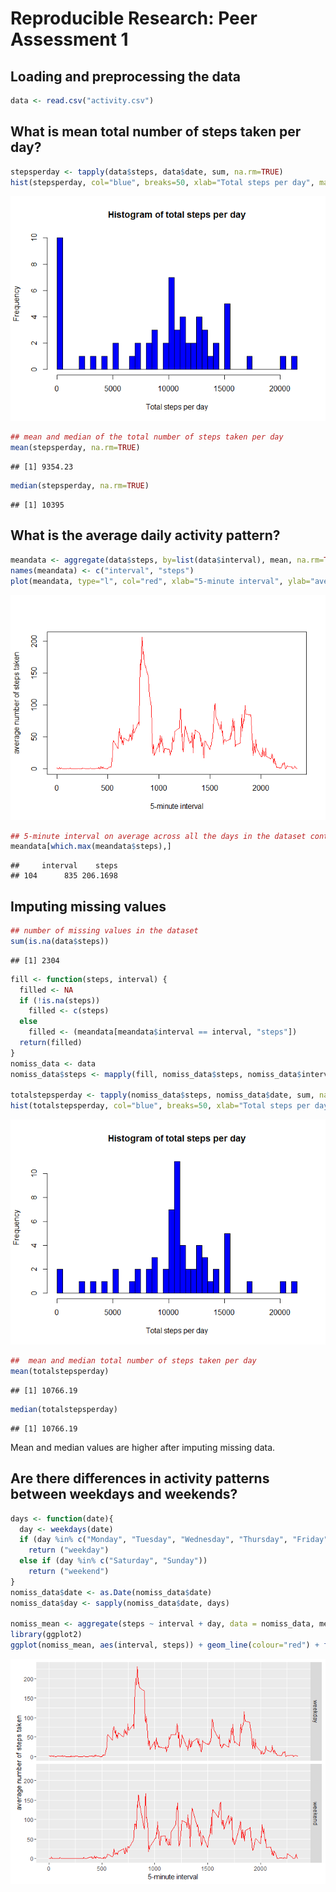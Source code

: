 # Reproducible Research: Peer Assessment 1


## Loading and preprocessing the data

```r
data <- read.csv("activity.csv")
```


## What is mean total number of steps taken per day?

```r
stepsperday <- tapply(data$steps, data$date, sum, na.rm=TRUE)
hist(stepsperday, col="blue", breaks=50, xlab="Total steps per day", main="Histogram of total steps per day")
```

![](PA1_template_files/figure-html/unnamed-chunk-2-1.png)

```r
## mean and median of the total number of steps taken per day
mean(stepsperday, na.rm=TRUE)
```

```
## [1] 9354.23
```

```r
median(stepsperday, na.rm=TRUE)
```

```
## [1] 10395
```


## What is the average daily activity pattern?

```r
meandata <- aggregate(data$steps, by=list(data$interval), mean, na.rm=TRUE)
names(meandata) <- c("interval", "steps")
plot(meandata, type="l", col="red", xlab="5-minute interval", ylab="average number of steps taken")
```

![](PA1_template_files/figure-html/unnamed-chunk-3-1.png)

```r
## 5-minute interval on average across all the days in the dataset containing the maximum number of steps
meandata[which.max(meandata$steps),]
```

```
##     interval    steps
## 104      835 206.1698
```


## Imputing missing values

```r
## number of missing values in the dataset
sum(is.na(data$steps))
```

```
## [1] 2304
```

```r
fill <- function(steps, interval) {
  filled <- NA
  if (!is.na(steps)) 
    filled <- c(steps) 
  else 
    filled <- (meandata[meandata$interval == interval, "steps"])
  return(filled)
}
nomiss_data <- data
nomiss_data$steps <- mapply(fill, nomiss_data$steps, nomiss_data$interval)

totalstepsperday <- tapply(nomiss_data$steps, nomiss_data$date, sum, na.rm=TRUE)
hist(totalstepsperday, col="blue", breaks=50, xlab="Total steps per day", main="Histogram of total steps per day")
```

![](PA1_template_files/figure-html/unnamed-chunk-4-1.png)

```r
##  mean and median total number of steps taken per day
mean(totalstepsperday)
```

```
## [1] 10766.19
```

```r
median(totalstepsperday)
```

```
## [1] 10766.19
```
Mean and median values are higher after imputing missing data.

## Are there differences in activity patterns between weekdays and weekends?

```r
days <- function(date){
  day <- weekdays(date)
  if (day %in% c("Monday", "Tuesday", "Wednesday", "Thursday", "Friday"))
    return ("weekday")
  else if (day %in% c("Saturday", "Sunday"))
    return ("weekend")
}
nomiss_data$date <- as.Date(nomiss_data$date)
nomiss_data$day <- sapply(nomiss_data$date, days)

nomiss_mean <- aggregate(steps ~ interval + day, data = nomiss_data, mean)
library(ggplot2)
ggplot(nomiss_mean, aes(interval, steps)) + geom_line(colour="red") + facet_grid(day ~ .) + xlab("5-minute interval") + ylab("average number of steps taken")
```

![](PA1_template_files/figure-html/unnamed-chunk-5-1.png)
